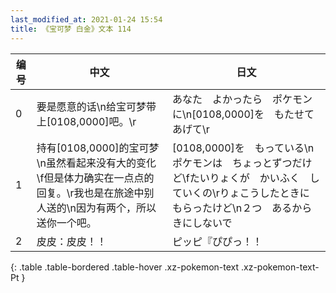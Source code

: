 ```yaml
---
last_modified_at: 2021-01-24 15:54
title: 《宝可梦 白金》文本 114
---
```

| 编号 | 中文 | 日文 |
| ---- | ---- | ---- |
| 0 | 要是愿意的话\n给宝可梦带上[0108,0000]吧。\r | あなた　よかったら　ポケモンに\n[0108,0000]を　もたせてあげて\r |
| 1 | 持有[0108,0000]的宝可梦\n虽然看起来没有大的变化\f但是体力确实在一点点的回复。\r我也是在旅途中别人送的\n因为有两个，所以送你一个吧。 | [0108,0000]を　もっている\nポケモンは　ちょっとずつだけど\fたいりょくが　かいふく　していくの\rりょこうしたときに　もらったけど\n２つ　あるから　きにしないで |
| 2 | 皮皮：皮皮！！ | ピッピ『ぴぴっ！！ |
{: .table .table-bordered .table-hover .xz-pokemon-text .xz-pokemon-text-Pt }